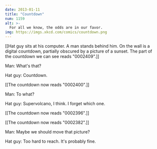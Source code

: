 ```yaml
---
date: 2013-01-11
title: "Countdown"
num: 1159
alt: >-
  For all we know, the odds are in our favor.
img: https://imgs.xkcd.com/comics/countdown.png
---
```

[[Hat guy sits at his computer. A man stands behind him. On the wall is a digital countdown, partially obscured by a picture of a sunset. The part of the countdown we can see reads "0002409".]]

Man: What's that? 

Hat guy: Countdown. 

[[The countdown now reads "0002400".]]

Man: To what? 

Hat guy: Supervolcano, I think. I forget which one.

[[The countdown now reads "0002396".]]

[[The countdown now reads "0002382".]]

Man: Maybe we should move that picture? 

Hat guy: Too hard to reach. It's probably fine. 

